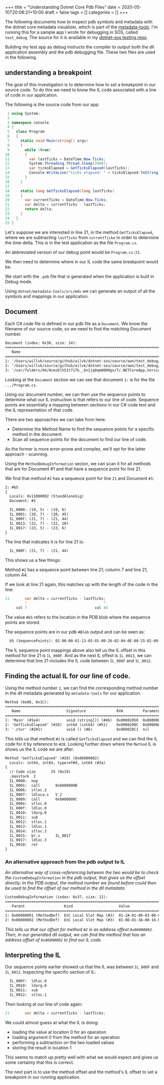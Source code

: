 +++
title = "Understanding Dotnet Core Pdb Files"
date = 2020-05-10T20:08:21+10:00
draft = false
tags = []
categories = []
+++

The following documents how to inspect pdb symbols and metadata with the dotnet core metadata visualizer, which is part of the [metadata-tools](https://github.com/dotnet/metadata-tools). I'm running this for a sample app I wrote for debugging in SOS, called `test_debug`. The source for it is available in my [dotnet-sos testing repo](https://github.com/wilvk/dotnet-sos/tree/master/source/own/test_debug).

Building my test app as debug instructs the compiler to output both the dll application assembly and the pdb debugging file. These two files are used in the following.

## understanding a breakpoint

The goal of this investigation is to determine how to set a breakpoint in our source code. To do this we need to know the IL code associated with a line of code in our application.

The following is the source code from our app:

```csharp
 1 using System;
 2
 3 namespace console
 4 {
 5   class Program
 6   {
 7     static void Main(string[] args)
 8     {
 9       while (true)
10       {
11         var lastTicks = DateTime.Now.Ticks;
12         System.Threading.Thread.Sleep(2000);
13         var ticksElapsed = GetTicksElapsed(lastTicks);
14         Console.WriteLine("ticks elapsed: " + ticksElapsed.ToString());
15       }
16     }
17
18     static long GetTicksElapsed(long lastTicks)
19     {
20       var currentTicks = DateTime.Now.Ticks;
21       var delta = currentTicks - lastTicks;
22       return delta;
23     }
24   }
25 }
```

Let's suppose we are interested in line 21, in the method `GetTicksElapsed`, where we are subtracting `lastTicks` from `currentTicke` in order to determine the time delta. This is in the test application as the file `Program.cs`.

An abbreviated version of our debug point would be `Program.cs:21`.

We then need to determine where in our IL code the same breakpoint would be.

We start with the `.pdb` file that is generated when the application is built in Debug mode.

Using `dotnet/metadata-tools/src/mdv` we can generate an output of all the symbols and mappings in our application.

## Document

Each C# code file is defined in our pdb file as a `Document`. We know the filename of our source code, so we need to find the matching Document number.

```txt
Document (index: 0x30, size: 24):
=====================================================================================================================================================================================================================================================================
   Name                                                                                                                            Language  HashAlgorithm  Hash
=====================================================================================================================================================================================================================================================================
1: '/Users/willvk/source/github/wilvk/dotnet-sos/source/own/test_debug/Program.cs' (#51)                                           C# (#2)   SHA-256 (#1)   0A-ED-B2-A4-21-42-46-17-C2-58-03-22-8C-DA-2B-62-0F-85-91-72-23-43-99-61-C7-7B-7B-BF-86-E7-AF-DD (#5e)
2: '/Users/willvk/source/github/wilvk/dotnet-sos/source/own/test_debug/obj/Debug/netcoreapp3.1/test_debug.AssemblyInfo.cs' (#10b)  C# (#2)   SHA-256 (#1)   DA-07-44-CB-7E-8D-B7-0E-E4-75-FC-77-4E-37-78-C0-DE-D4-C6-9B-AC-6F-79-BE-AF-3E-E5-71-25-75-79-A8 (#11f)
3: '/var/folders/04/0cmzblh51t717k__bn1jq8qm0000gn/T/.NETCoreApp,Version=v3.1.AssemblyAttributes.cs' (#19f)                        C# (#2)   SHA-256 (#1)   C0-05-EF-EB-23-4B-50-D8-1B-2F-23-F9-D3-7E-84-53-8C-0F-C2-14-FD-9D-65-22-8C-46-AA-DB-54-2F-5A-88 (#1ae)
```

Looking at the `Document` section we can see that document `1:` is for the file `.../Program.cs`.

Using our document number, we can then use the sequence points to determine what our IL instruction is that refers to our line of code. Sequence points are essentially a mapping between sections in our C# code text and the IL representation of that code.

There are two approaches we can take from here:
- Determine the Method Name to find the sequence points for a specific method in the document.
- Scan all sequence points for the document to find our line of code.

As the former is more error-prone and complex, we'll opt for the latter approach - scanning.

Using the `MethodDebugInformation` secion, we can scan it for all methods that are for Document #1 and that have a sequence point for line 21.

We find that method `#2` has a sequence point for line `21` and Document `#1`:

```txt
2: #b5
{
  Locals: 0x11000002 (StandAloneSig)
  Document: #1

  IL_0000: (19, 5) - (19, 6)
  IL_0001: (20, 7) - (20, 45)
  IL_000F: (21, 7) - (21, 44)
  IL_0013: (22, 7) - (22, 20)
  IL_0017: (23, 5) - (23, 6)
}
```

The line that indicates it is for line 21 is:

```txt
  IL_000F: (21, 7) - (21, 44)
```

This shows us a few things:

Method `#2` has a sequence point between line 21, column 7 and line 21, column 44.

If we look at line 21 again, this matches up with the length of the code in the line:

```csharp
21       var delta = currentTicks - lastTicks;
         ^                                   ^
     col 7                               col 44
```

The value `#b5` refers to the location in the PDB blob where the sequence points are stored.

The sequence points are in our pdb `#Blob` output and can be seen as:

```txt
  b5 (SequencePoints): 02-00-00-01-13-05-01-00-26-02-04-0E-00-25-02-00-04-00-0D-02-00-04-00-01-02-7D
```

The IL sequence point mappings above also tell us the IL offset in this method for line 21 is `IL_000F`. And as the next IL offest is `IL_0013`, we can determine that line 21 includes the IL code between `IL_000F` and `IL_0012`.

## Finding the actual IL for our line of code.

Using the method number `2`, we can find the corresponding method number in the dll metadata generated by `metadata-tools` for our application.

```txt
Method (0x06, 0x1C):
=========================================================================================================================================================================================================================================================
   Name                     Signature              RVA         Parameters             GenericParameters  Attributes                                                                ImplAttributes  ImportAttributes  ImportName  ImportModule
=========================================================================================================================================================================================================================================================
1: 'Main' (#1e4)            void (string[]) (#4b)  0x00002050  0x08000001-0x08000001  nil                0x00000091 (PrivateScope, Private, Static, HideBySig)                     0               0                 nil         nil (ModuleRef)
2: 'GetTicksElapsed' (#28)  int64 (int64) (#51)    0x0000209C  0x08000002-0x08000002  nil                0x00000091 (PrivateScope, Private, Static, HideBySig)                     0               0                 nil         nil (ModuleRef)
3: '.ctor' (#201)           void () (#6)           0x000020C1  nil                    nil                0x00001886 (PrivateScope, Public, HideBySig, SpecialName, RTSpecialName)  0               0                 nil         nil (ModuleRef)
```

This tells us that method `#2` is called `GetTicksElapsed` and we can find the IL code for it by reference to `#28`. Looking further down where the `Method` IL is shows us the IL code we are after.

```txt
Method 'GetTicksElapsed' (#28) (0x06000002)
  Locals: int64, int64, typeref#d, int64 (#3a)
{
  // Code size       25 (0x19)
  .maxstack  2
  IL_0000:  nop
  IL_0001:  call       0x0A00000B
  IL_0006:  stloc.2
  IL_0007:  ldloca.s   V_2
  IL_0009:  call       0x0A00000C
  IL_000e:  stloc.0
  IL_000f:  ldloc.0
  IL_0010:  ldarg.0
  IL_0011:  sub
  IL_0012:  stloc.1
  IL_0013:  ldloc.1
  IL_0014:  stloc.3
  IL_0015:  br.s       IL_0017
  IL_0017:  ldloc.3
  IL_0018:  ret
}
```

### An alternative approach from the pdb output to IL

_An alternative way of cross-referencing between the two would be to check the `CustomDebugInformation` in the pdb output, that gives us the offset directly.
In the PDB output, the method number we found before could then be used to find the offset of our method in the dll metadata._

```txt
CustomDebugInformation (index: 0x37, size: 12):
===================================================================================
   Parent                  Kind                     Value
===================================================================================
1: 0x06000001 (MethodDef)  EnC Local Slot Map (#3)  01-2A-01-80-83-00-02-09 (#ac)
2: 0x06000002 (MethodDef)  EnC Local Slot Map (#3)  01-0D-01-3A-00-16-01 (#d0)
```

_This tells us that our offset for method `#2` is as address offest `0x06000002`.
Then, in our generated dll output, we can find the method that has an address offset of `0x06000002` to find our IL code._

## Interpreting the IL

Our sequence points earlier showed us that the IL was between `IL_000F` and `IL_0012`. Inspecting the specific section of IL:

```txt
  IL_000f:  ldloc.0
  IL_0010:  ldarg.0
  IL_0011:  sub
  IL_0012:  stloc.1
```

Then looking at our line of code again:

```csharp
21       var delta = currentTicks - lastTicks;
```

We could almost guess at what the IL is doing:

- loading the value at location 0 for an operation
- loading argument 0 from the method for an operation
- performing a subtraction on the two loaded values
- storing the result in location 1

This seems to match up pretty well with what we would expect and gives us some certainty that this is correct.

The next part is to use the method offset and the method's IL offset to set a breakpoint in our running application.
